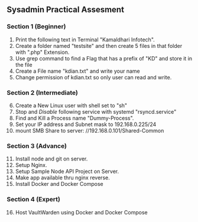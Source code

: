 ## Sysadmin Practical Assesment 
### Section 1 (Beginner)
1. Print the following text in Terminal "Kamaldhari Infotech".
2. Create a folder named "testsite" and then create 5 files in that folder with ".php" Extension.
3. Use grep command to find a Flag that has a prefix of "KD" and store it in the file 
4. Create a File name "kdian.txt" and write your name
5. Change permission of kdian.txt so only user can read and write.

### Section 2  (Intermediate)
6. Create a New Linux user with shell set to "sh"
7. Stop and <i>Disable</i> following service with systemd "rsyncd.service"
8. Find and Kill a Process name "Dummy-Process".
9. Set your IP address and Subnet mask to 192.168.0.225/24
10. mount SMB Share to server:  //192.168.0.101/Shared-Common

### Section 3 (Advance)
11. Install node and git on server.
12. Setup Nginx.
13. Setup Sample Node API Project on Server.
14. Make app available thru nginx reverse.
15. Install Docker and Docker Compose


### Section 4 (Expert)
16. Host VaultWarden using Docker and Docker Compose

